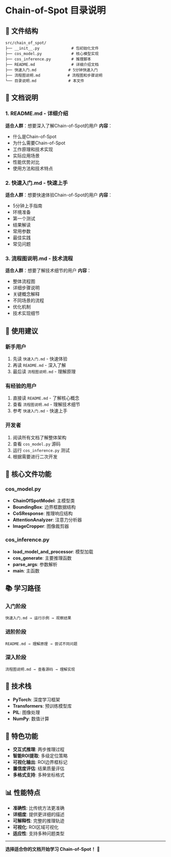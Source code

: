 # Chain-of-Spot 目录说明

## 📁 文件结构

```
src/chain_of_spot/
├── __init__.py              # 包初始化文件
├── cos_model.py             # 核心模型实现
├── cos_inference.py         # 推理脚本
├── README.md                # 详细介绍文档
├── 快速入门.md              # 5分钟快速入门
├── 流程图说明.md            # 流程图和步骤说明
└── 目录说明.md              # 本文件
```

## 📖 文档说明

### 1. README.md - 详细介绍
**适合人群**：想要深入了解Chain-of-Spot的用户
**内容**：
- 什么是Chain-of-Spot
- 为什么需要Chain-of-Spot
- 工作原理和技术实现
- 实际应用场景
- 性能优势对比
- 使用方法和技术特点

### 2. 快速入门.md - 快速上手
**适合人群**：想要快速体验Chain-of-Spot的用户
**内容**：
- 5分钟上手指南
- 环境准备
- 第一个测试
- 结果解读
- 常用参数
- 最佳实践
- 常见问题

### 3. 流程图说明.md - 技术流程
**适合人群**：想要了解技术细节的用户
**内容**：
- 整体流程图
- 详细步骤说明
- 关键概念解释
- 不同场景的流程
- 优化机制
- 技术实现细节

## 🚀 使用建议

### 新手用户
1. 先读 `快速入门.md` - 快速体验
2. 再读 `README.md` - 深入了解
3. 最后读 `流程图说明.md` - 理解原理

### 有经验的用户
1. 直接读 `README.md` - 了解核心概念
2. 查看 `流程图说明.md` - 理解技术细节
3. 参考 `快速入门.md` - 快速上手

### 开发者
1. 阅读所有文档了解整体架构
2. 查看 `cos_model.py` 源码
3. 运行 `cos_inference.py` 测试
4. 根据需要进行二次开发

## 🎯 核心文件功能

### cos_model.py
- **ChainOfSpotModel**: 主模型类
- **BoundingBox**: 边界框数据结构
- **CoSResponse**: 推理响应结构
- **AttentionAnalyzer**: 注意力分析器
- **ImageCropper**: 图像裁剪器

### cos_inference.py
- **load_model_and_processor**: 模型加载
- **cos_generate**: 主要推理函数
- **parse_args**: 参数解析
- **main**: 主函数

## 📚 学习路径

### 入门阶段
```
快速入门.md → 运行示例 → 观察结果
```

### 进阶阶段
```
README.md → 理解原理 → 尝试不同问题
```

### 深入阶段
```
流程图说明.md → 查看源码 → 理解实现
```

## 🔧 技术栈

- **PyTorch**: 深度学习框架
- **Transformers**: 预训练模型库
- **PIL**: 图像处理
- **NumPy**: 数值计算

## 🎨 特色功能

- **交互式推理**: 两步推理过程
- **智能ROI提取**: 多级定位策略
- **可视化输出**: ROI边界框标记
- **置信度评估**: 结果质量评估
- **多格式支持**: 多种坐标格式

## 📊 性能特点

- **准确性**: 比传统方法更准确
- **详细度**: 提供更详细的描述
- **可解释性**: 完整的推理轨迹
- **可视化**: ROI区域可视化
- **适应性**: 支持多种问题类型

---

**选择适合你的文档开始学习 Chain-of-Spot！** 🚀
